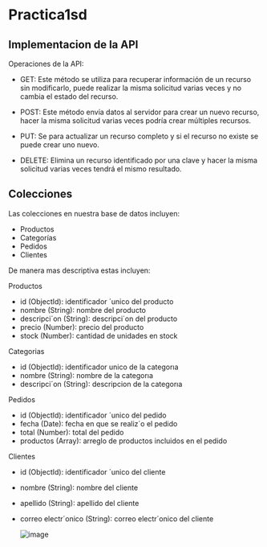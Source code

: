 # Practica1sd

## Implementacion de la API
Operaciones de la API:
- GET:
Este método se utiliza para recuperar información de un recurso sin modificarlo, puede realizar la misma solicitud varias veces y no cambia el estado del recurso.

- POST:
Este método envía datos al servidor para crear un nuevo recurso, hacer la misma solicitud varias veces podría crear múltiples recursos.

- PUT:
Se para actualizar un recurso completo y si el recurso no existe se puede crear uno nuevo.

- DELETE:
Elimina un recurso identificado por una clave y hacer la misma solicitud varias veces tendrá el mismo resultado.

## Colecciones
Las colecciones en nuestra base de datos incluyen:
- Productos
- Categorías
- Pedidos
- Clientes
 
De manera mas descriptiva estas incluyen:

Productos
- id (ObjectId): identificador ´unico del producto
- nombre (String): nombre del producto
- descripci´on (String): descripci´on del producto
- precio (Number): precio del producto
- stock (Number): cantidad de unidades en stock

Categorias
- id (ObjectId): identificador unico de la categorıa
- nombre (String): nombre de la categorıa
- descripci´on (String): descripcion de la categorıa

Pedidos
- id (ObjectId): identificador ´unico del pedido
- fecha (Date): fecha en que se realiz´o el pedido
- total (Number): total del pedido
- productos (Array): arreglo de productos incluidos en el pedido

Clientes
- id (ObjectId): identificador ´unico del cliente
- nombre (String): nombre del cliente
- apellido (String): apellido del cliente
- correo electr´onico (String): correo electr´onico del cliente

  ![image](https://github.com/user-attachments/assets/5245ca15-ba54-4c9f-a3dd-ec8671d3d5f2)

